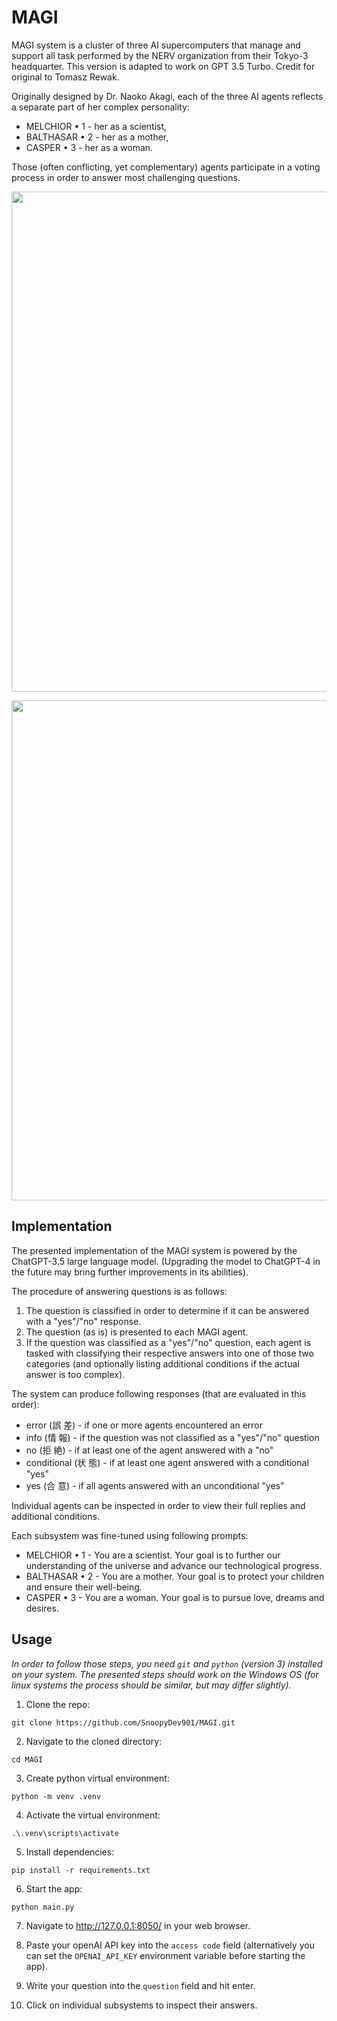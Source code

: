 # MAGI

MAGI system is a cluster of three AI supercomputers that manage and support all task performed by the NERV organization from their Tokyo-3 headquarter.
This version is adapted to work on GPT 3.5 Turbo. Credit for original to Tomasz Rewak.

Originally designed by Dr. Naoko Akagi, each of the three AI agents reflects a separate part of her complex personality:
- MELCHIOR • 1 - her as a scientist,
- BALTHASAR • 2 - her as a mother,
- CASPER • 3 - her as a woman.

Those (often conflicting, yet complementary) agents participate in a voting process in order to answer most challenging questions. 

<p align="center">
  <img src="https://raw.githubusercontent.com/TomaszRewak/MAGI/master/examples/example_1.gif" width=800/>
</p>

<p align="center">
  <img src="https://raw.githubusercontent.com/TomaszRewak/MAGI/master/examples/example_2.gif" width=800/>
</p>

## Implementation

The presented implementation of the MAGI system is powered by the ChatGPT-3.5 large language model. (Upgrading the model to ChatGPT-4 in the future may bring further improvements in its abilities).

The procedure of answering questions is as follows:
1. The question is classified in order to determine if it can be answered with a "yes"/"no" response.
2. The question (as is) is presented to each MAGI agent.
3. If the question was classified as a "yes"/"no" question, each agent is tasked with classifying their respective answers into one of those two categories (and optionally listing additional conditions if the actual answer is too complex).

The system can produce following responses (that are evaluated in this order):
- error (誤 差) - if one or more agents encountered an error
- info (情 報) - if the question was not classified as a "yes"/"no" question
- no (拒 絶) - if at least one of the agent answered with a "no"
- conditional (状 態) - if at least one agent answered with a conditional "yes"
- yes (合 意) - if all agents answered with an unconditional "yes"

Individual agents can be inspected in order to view their full replies and additional conditions.

Each subsystem was fine-tuned using following prompts:
- MELCHIOR • 1 - You are a scientist. Your goal is to further our understanding of the universe and advance our technological progress.
- BALTHASAR • 2 - You are a mother. Your goal is to protect your children and ensure their well-being.
- CASPER • 3 - You are a woman. Your goal is to pursue love, dreams and desires.

## Usage

*In order to follow those steps, you need `git` and `python` (version 3) installed on your system. The presented steps should work on the Windows OS (for linux systems the process should be similar, but may differ slightly).*

1. Clone the repo:

```
git clone https://github.com/SnoopyDev901/MAGI.git
```

2. Navigate to the cloned directory:

```
cd MAGI
```

3. Create python virtual environment:

```
python -m venv .venv
```

4. Activate the virtual environment:

```
.\.venv\scripts\activate
```

5. Install dependencies:

```
pip install -r requirements.txt
```

6. Start the app:

```
python main.py
```

7. Navigate to http://127.0.0.1:8050/ in your web browser.

8. Paste your openAI API key into the `access code` field (alternatively you can set the `OPENAI_API_KEY` environment variable before starting the app).

9. Write your question into the `question` field and hit enter.

10. Click on individual subsystems to inspect their answers.
